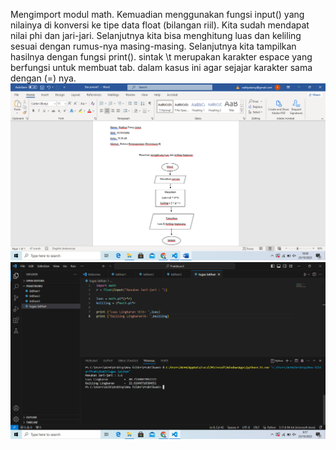 Mengimport modul math. Kemuadian menggunakan fungsi input() yang nilainya di konversi ke tipe data float (bilangan riil). Kita sudah mendapat nilai phi dan jari-jari. Selanjutnya kita bisa menghitung luas dan keliling sesuai dengan rumus-nya masing-masing. Selanjutnya kita tampilkan hasilnya dengan fungsi print(). sintak \t merupakan karakter espace yang berfungsi untuk membuat tab. dalam kasus ini agar sejajar karakter sama dengan (=) nya.
![gambar](flowchart6.png)
![gambar](luaskelilinglingkaran6.png)
